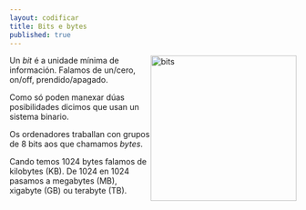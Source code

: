 ```yaml
---
layout: codificar
title: Bits e bytes
published: true
---
```

   <img style="float:right" height="256px"  alt="bits" src="/imaxes/bit.jpg">

Un _bit_ é a unidade mínima de información. Falamos de un/cero, on/off, prendido/apagado.

Como só poden manexar dúas posibilidades dicimos que usan un sistema binario.

Os ordenadores traballan con grupos de 8 bits aos que chamamos _bytes_.

Cando temos 1024 bytes falamos de kilobytes (KB). De 1024 en 1024 pasamos a megabytes (MB), xigabyte (GB) ou terabyte (TB).

<!-- TODO: mellorar chisquiño -->
